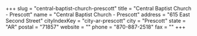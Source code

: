 +++
slug = "central-baptist-church-prescott"
title = "Central Baptist Church - Prescott"
name = "Central Baptist Church - Prescott"
address = "615 East Second Street"
cityIndexKey = "city-ar-prescott"
city = "Prescott"
state = "AR"
postal = "71857"
website = ""
phone = "870-887-2518"
fax = ""
+++
